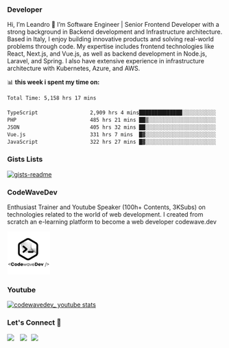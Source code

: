 ### Developer

Hi, I’m Leandro 👋
I’m Software Engineer | Senior Frontend Developer with a strong background in Backend development and Infrastructure architecture. Based in Italy, I enjoy building innovative products and solving real-world problems through code. My expertise includes frontend technologies like React, Next.js, and Vue.js, as well as backend development in Node.js, Laravel, and Spring. I also have extensive experience in infrastructure architecture with Kubernetes, Azure, and AWS.

📊 **this week i spent my time on:**
<!--START_SECTION:waka-->

```txt
Total Time: 5,158 hrs 17 mins

TypeScript                 2,909 hrs 4 mins██████████████░░░░░░░░░░░   55.48 %
PHP                        485 hrs 21 mins ██▒░░░░░░░░░░░░░░░░░░░░░░   09.26 %
JSON                       405 hrs 32 mins ██░░░░░░░░░░░░░░░░░░░░░░░   07.73 %
Vue.js                     331 hrs 7 mins  █▓░░░░░░░░░░░░░░░░░░░░░░░   06.32 %
JavaScript                 322 hrs 27 mins █▓░░░░░░░░░░░░░░░░░░░░░░░   06.15 %
```

<!--END_SECTION:waka-->

<!--🚧 **My Todoist stats:**

 TODO-IST:START 
🏆  323 Karma Points           
🌸  Completed 0 tasks today           
✅  Completed 3 tasks so far           
⏳  Longest streak is 0 days
TODO-IST:END -->

### Gists Lists

<!-- [![gists-readme](https://gists-readme.yizack.com/api?user=leandrovitto&n=2&title=Leandro+Gists)](https://gist.github.com/leandrovitto) -->

<!-- ![leandrovitto's GitHub stats](https://github-readme-stats.vercel.app/api?username=leandrovitto&show_icons=true&theme=transparent) -->

[![gists-readme](https://gists-readme.yizack.com/api/pin?id=71674a4428a74a12ff00bb0c91ad9155&owner=false&theme=dark)](https://gist.github.com/leandrovitto/71674a4428a74a12ff00bb0c91ad9155)
<!-- ![![gists-readme](https://gists-readme.yizack.com/api/pin?id=9e3216aa4ad753aa7af03133bddd21ec&owner=false&theme=dark)](https://gist.github.com/leandrovitto/9e3216aa4ad753aa7af03133bddd21ec)-->


### CodeWaveDev

Enthusiast Trainer and Youtube Speaker (100h+ Contents, 3KSubs) on technologies related to the world of web development.
I created from scratch an e-learning platform to become a web developer codewave.dev

<a href="https://codewave.dev" target="_blank" rel="noopener noreferrer">
  <img src="images/logo_codewavedev.png" alt="CodeWaveDev Logo" width="100" height="100">
</a>

### Youtube

[![codewavedev_ youtube stats](https://youtube-stats-card.vercel.app/api?channelid=UC1fhZ1C2E-UOZjeIvm1XpWw&theme=vue_dark)](https://www.youtube.com/@codewavedev_)


### Let's Connect 🤝 

<a href="https://www.linkedin.com/in/leandrovitto/" style="margin-right:10px"><img src="https://cdn2.iconfinder.com/data/icons/social-media-2285/512/1_Linkedin_unofficial_colored_svg-128.png" width="28"></a>
<a href="https://www.youtube.com/@codewavedev_" style="margin-right:10px"><img src="https://cdn1.iconfinder.com/data/icons/logotypes/32/youtube-1024.png" width="30"></a><a href="https://leandrovitto.com/" style="margin-right:10px"><img src="https://cdn1.iconfinder.com/data/icons/unicons-line-vol-4/24/link-h-256.png" width="30"></a>


